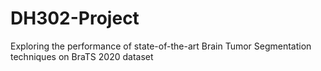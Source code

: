# DH302-Project
Exploring the performance of state-of-the-art Brain Tumor Segmentation techniques on BraTS 2020 dataset
